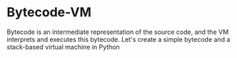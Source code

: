 # Bytecode-VM
Bytecode is an intermediate representation of the source code, and the VM interprets and executes this bytecode. Let's create a simple bytecode and a stack-based virtual machine in Python
